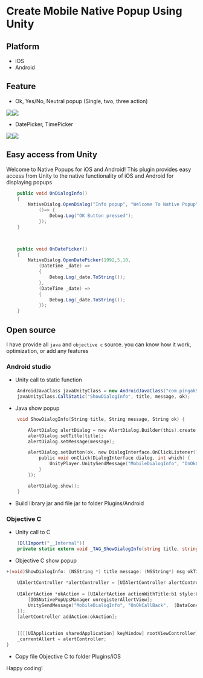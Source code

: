 # Create Mobile Native Popup Using Unity
## Platform
- iOS
- Android
## Feature
- Ok, Yes/No, Neutral popup (Single, two, three action)

<img src="https://github.com/j1mmyto9/unity-mobile-dialog-popup-native/blob/main/Img/AndroidBox.png"><img src="https://github.com/j1mmyto9/unity-mobile-dialog-popup-native/blob/main/Img/iOSBox.png">

- DatePicker, TimePicker

<img src="https://github.com/j1mmyto9/unity-mobile-dialog-popup-native/blob/main/Img/AndroidDate.png"><img src="https://github.com/j1mmyto9/unity-mobile-dialog-popup-native/blob/main/Img/iOSDate.png">

## Easy access from Unity
Welcome to Native Popups for iOS and Android! This plugin provides easy access from Unity to the native functionality of iOS and Android for displaying popups
```csharp
    public void OnDialogInfo()
    {
        NativeDialog.OpenDialog("Info popup", "Welcome To Native Popup", "Ok", 
            ()=> {
                Debug.Log("OK Button pressed");
            });
    }

   

    public void OnDatePicker()
    {
        NativeDialog.OpenDatePicker(1992,5,10,
            (DateTime _date) =>
            {
                Debug.Log(_date.ToString());
            },
            (DateTime _date) =>
            {
                Debug.Log(_date.ToString());
            });        
    }
```
## Open source
I have provide all `java` and `objective c` source. you can know how it work, optimization, or add any features

### Android studio
- Unity call to static function
```csharp
    AndroidJavaClass javaUnityClass = new AndroidJavaClass("com.pingak9.nativepopup.Bridge");
    javaUnityClass.CallStatic("ShowDialogInfo", title, message, ok);
```
- Java show popup
```objectivec
    void ShowDialogInfo(String title, String message, String ok) {

        AlertDialog alertDialog = new AlertDialog.Builder(this).create(); //Read Update
        alertDialog.setTitle(title);
        alertDialog.setMessage(message);

        alertDialog.setButton(ok, new DialogInterface.OnClickListener() {
            public void onClick(DialogInterface dialog, int which) {
                UnityPlayer.UnitySendMessage("MobileDialogInfo", "OnOkCallBack", "0");
            }
        });

        alertDialog.show();
    }
```
- Build library jar and file jar to folder Plugins/Android
### Objective C
- Unity call to C
```csharp
    [DllImport("__Internal")]
    private static extern void _TAG_ShowDialogInfo(string title, string message, string ok);
```
- Objective C show popup
```objectivec
+(void)ShowDialogInfo: (NSString *) title message: (NSString*) msg okTitle:(NSString*) b1 {
    
    UIAlertController *alertController = [UIAlertController alertControllerWithTitle:title message:msg preferredStyle:UIAlertControllerStyleAlert];
    
    UIAlertAction *okAction = [UIAlertAction actionWithTitle:b1 style:UIAlertActionStyleDefault handler:^(UIAlertAction * _Nonnull action) {
        [IOSNativePopUpsManager unregisterAllertView];
        UnitySendMessage("MobileDialogInfo", "OnOkCallBack",  [DataConvertor NSIntToChar:0]);
    }];
    [alertController addAction:okAction];
    
    
    [[[[UIApplication sharedApplication] keyWindow] rootViewController] presentViewController:alertController animated:YES completion:nil];
    _currentAllert = alertController;
}
```
- Copy file Objective C to folder Plugins/iOS


Happy coding!

